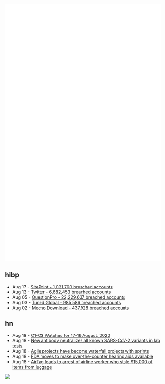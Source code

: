 ![Metrics](https://raw.githubusercontent.com/phixion/phixion/master/metrics.svg)

## hibp

<!--
for https://github.com/phixion/phixion/blob/main/.github/workflows/feeds.yml
-->
<!--START_SECTION:haveibeenpwnd-->
- Aug 17 - [SitePoint - 1,021,790 breached accounts](https://haveibeenpwned.com/PwnedWebsites#SitePoint)
- Aug 13 - [Twitter - 6,682,453 breached accounts](https://haveibeenpwned.com/PwnedWebsites#Twitter)
- Aug 05 - [QuestionPro - 22,229,637 breached accounts](https://haveibeenpwned.com/PwnedWebsites#QuestionPro)
- Aug 03 - [Tuned Global - 985,586 breached accounts](https://haveibeenpwned.com/PwnedWebsites#TunedGlobal)
- Aug 02 - [Mecho Download - 437,928 breached accounts](https://haveibeenpwned.com/PwnedWebsites#MechoDownload)
<!--END_SECTION:haveibeenpwnd-->

## hn

<!--
for https://github.com/phixion/phixion/blob/main/.github/workflows/feeds.yml
-->
<!--START_SECTION:hn-->
- Aug 18 - [G1-G3 Watches for 17-19 August, 2022](https://www.swpc.noaa.gov/news/g1-g3-watches-17-19-august-2022)
- Aug 18 - [New antibody neutralizes all known SARS-CoV-2 variants in lab tests](https://hms.harvard.edu/news/one-all)
- Aug 18 - [Agile projects have become waterfall projects with sprints](https://thehosk.medium.com/agile-projects-have-become-waterfall-projects-with-sprints-536141801856)
- Aug 18 - [FDA moves to make over-the-counter hearing aids available](https://www.washingtonpost.com/health/2022/08/16/fda-hearing-aids-biden/)
- Aug 18 - [AirTag leads to arrest of airline worker who stole $15,000 of items from luggage](https://www.nbcnews.com/news/us-news/airtag-leads-arrest-airline-worker-accused-stealing-least-15000-items-rcna43547)
<!--END_SECTION:hn-->

<!--
for https://yhype.me
-->
![](https://hit.yhype.me/github/profile?user_id=13013670)
